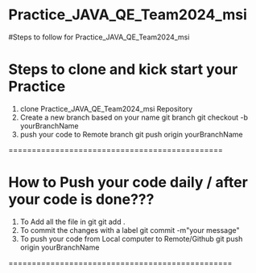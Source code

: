 # Practice_JAVA_QE_Team2024_msi




#Steps to follow for Practice_JAVA_QE_Team2024_msi

# Steps to clone and kick start your Practice
1. clone Practice_JAVA_QE_Team2024_msi Repository
2. Create a new branch based on your name
   git branch 
   git checkout -b yourBranchName
4. push your code to Remote branch
   git push origin yourBranchName

==============================================
# How to Push your code daily / after your code is done???
1. To Add all the file in git
   git add .
2. To commit the changes with a label
   git commit -m"your message"
3. To push your code from Local computer to Remote/Github
   git push origin yourBranchName

================================================



